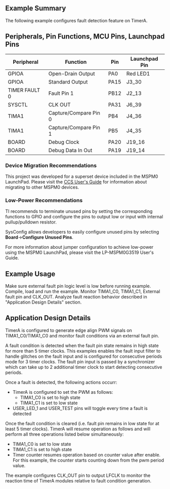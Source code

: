 ## Example Summary

The following example configures fault detection feature on TimerA.

## Peripherals, Pin Functions, MCU Pins, Launchpad Pins
| Peripheral | Function | Pin | Launchpad Pin |
| --- | --- | --- | --- |
| GPIOA | Open-Drain Output | PA0 | Red LED1 |
| GPIOA | Standard Output | PA15 | J3_30 |
| TIMER FAULT 0 | Fault Pin 1 | PB12 | J2_13 |
| SYSCTL | CLK OUT | PA31 | J6_39 |
| TIMA1 | Capture/Compare Pin 0 | PB4 | J4_36 |
| TIMA1 | Capture/Compare Pin 1 | PB5 | J4_35 |
| BOARD | Debug Clock | PA20 | J19_16 |
| BOARD | Debug Data In Out | PA19 | J19_14 |

### Device Migration Recommendations
This project was developed for a superset device included in the MSPM0 LaunchPad. Please
visit the [CCS User's Guide](https://software-dl.ti.com/msp430/esd/MSPM0-SDK/latest/docs/english/tools/ccs_ide_guide/doc_guide/doc_guide-srcs/ccs_ide_guide.html#sysconfig-project-migration)
for information about migrating to other MSPM0 devices.

### Low-Power Recommendations
TI recommends to terminate unused pins by setting the corresponding functions to
GPIO and configure the pins to output low or input with internal
pullup/pulldown resistor.

SysConfig allows developers to easily configure unused pins by selecting **Board**→**Configure Unused Pins**.

For more information about jumper configuration to achieve low-power using the
MSPM0 LaunchPad, please visit the LP-MSPM0G3519 User's Guide.

## Example Usage
Make sure external fault pin logic level is low before running example. Compile,
load and run the example. Monitor TIMA1_C0, TIMA1_C1, External fault pin and
CLK_OUT. Analyze fault reaction behavior described in "Application Design
Details" section.

## Application Design Details
TimerA is configured to generate edge align PWM signals on TIMA1_C0/TIMA1_C0 and
monitor fault conditions via an external fault pin.

A fault condition is detected when the fault pin state remains in high state for
more than 5 timer clocks. This examples enables the fault input filter to handle
glitches on the fault input and is configured for consecutive periods mode for
3 timer clocks. The fault pin input is passed by a synchronizer which can take
up to 2 additional timer clock to start detecting consecutive periods.

Once a fault is detected, the following actions occurr:

- TimerA is configured to set the PWM as follows:
    - TIMA1_C0 is set to high state
    - TIMA1_C1 is set to low state
- USER_LED_1 and USER_TEST pins will toggle every time a fault is detected


Once the fault condition is cleared (i.e. fault pin remains in low state for at
least 5 timer clocks). TimerA will resume operation as follows and will perform
all three operations listed below simultaneously:

- TIMA1_C0 is set to low state
- TIMA1_C1 is set to high state
- Timer counter resumes operation based on counter value after enable. For
  this example, the counter starts counting down from the pwm period value.

The example configures CLK_OUT pin to output LFCLK to monitor the reaction time
of TimerA modules relative to fault condition generation.
